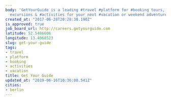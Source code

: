 ```yaml
---
body: 'GetYourGuide is a leading #travel #platform for #booking tours, attractions,
  excursions & #activities for your next #vacation or weekend adventure'
created_at: "2017-06-28T20:28:38.190Z"
is_approved: true
job_board_url: http://careers.getyourguide.com
latitude: 52.5486606
longitude: 13.4068523
slug: get-your-guide
tags:
- travel
- platform
- booking
- activities
- vacation
title: Get Your Guide
updated_at: "2019-06-16T10:36:08.541Z"
cities:
- berlin
---
```

